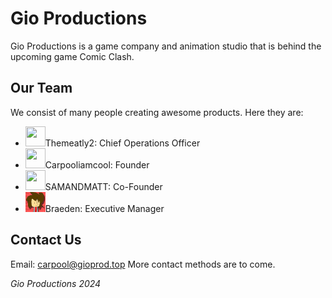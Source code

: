 # Gio Productions
Gio Productions is a game company and animation studio that is behind the upcoming game Comic Clash.
## Our Team
We consist of many people creating awesome products. Here they are:
- <img src="https://r2.guns.lol/2ef90da7-017d-412e-bce6-a64f8bf68498.jpeg" width="32px" height="32px" />Themeatly2: Chief Operations Officer
- <img src="https://yt3.googleusercontent.com/uhoxpBdNpmdfUl6-ytJl6UZxGE8klbFqmM2UUW0IbjE3TCkFOXgHsMg1Mlq_aBVfFFwqQx6AsA=s160-c-k-c0x00ffffff-no-rj" width="32px" height="32px" />Carpooliamcool: Founder
- <img src="https://uploads.scratch.mit.edu/get_image/user/87902382_60x60.png" width="32px" height="32px" />SAMANDMATT: Co-Founder
- <img src="https://github.com/biggiecheesetherat/temp-cdn/blob/main/2024_11_19_109_Kleki.png?raw=true" width="32px" height="32px" />Braeden: Executive Manager

## Contact Us
Email: carpool@gioprod.top
More contact methods are to come.

*Gio Productions 2024*
